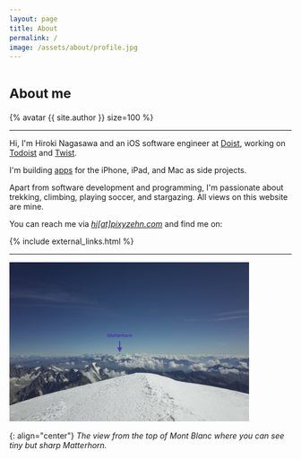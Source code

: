 ```yaml
---
layout: page
title: About
permalink: /
image: /assets/about/profile.jpg
---
```


<h1><small>About me</small></h1>

{% avatar {{ site.author }} size=100 %}

---

Hi, I'm Hiroki Nagasawa and an iOS software engineer at [Doist](https://doist.com), working on [Todoist](https://todoist.com/home) and [Twist](https://twist.com/home).

I'm building [apps](/apps) for the iPhone, iPad, and Mac as side projects.

Apart from software development and programming, I'm passionate about trekking, climbing, playing soccer, and stargazing. All views on this website are mine.

You can reach me via <a href="{{ site.links.email }}"><em>hi[at]pixyzehn.com</em></a> and find me on:

{% include external_links.html %}

---

<img src="../assets/about/mont-blanc.jpg" class="d-block mx-auto rounded" width="85%">

{: align="center"}
_The view from the top of Mont Blanc where you can see tiny but sharp Matterhorn._
